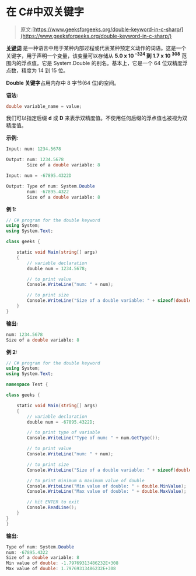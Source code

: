 # 在 C#中双关键字

> 原文:[https://www.geeksforgeeks.org/double-keyword-in-c-sharp/](https://www.geeksforgeeks.org/double-keyword-in-c-sharp/)

**[关键词](https://www.geeksforgeeks.org/c-sharp-keywords/)** 是一种语言中用于某种内部过程或代表某种预定义动作的词语。这是一个关键字，用于声明一个变量，该变量可以存储从 **5.0 x 10 <sup>-324</sup> 到 1.7 x 10 <sup>308</sup>** 范围内的浮点值。它是 System.Double 的别名。基本上，它是一个 64 位双精度浮点数，精度为 14 到 15 位。

**Double 关键字**占用内存中 8 字节(64 位)的空间。

**语法:**

```cs
double variable_name = value;
```

我们可以指定后缀 **d** 或 **D** 来表示双精度值。不使用任何后缀的浮点值也被视为双精度值。

**示例:**

```cs
Input: num: 1234.5678

Output: num: 1234.5678
        Size of a double variable: 8

Input: num = -67895.4322D

Output: Type of num: System.Double
        num: -67895.4322
        Size of a double variable: 8

```

**例 1:**

```cs
// C# program for the double keyword
using System;
using System.Text;

class geeks {

    static void Main(string[] args)
    {
        // variable declaration
        double num = 1234.5678;

        // to print value
        Console.WriteLine("num: " + num);

        // to print size
        Console.WriteLine("Size of a double variable: " + sizeof(double));
    }
}
```

**输出:**

```cs
num: 1234.5678
Size of a double variable: 8

```

**例 2:**

```cs
// C# program for the double keyword
using System;
using System.Text;

namespace Test {

class geeks {

    static void Main(string[] args)
    {
        // variable declaration
        double num = -67895.4322D;

        // to print type of variable
        Console.WriteLine("Type of num: " + num.GetType());

        // to print value
        Console.WriteLine("num: " + num);

        // to print size
        Console.WriteLine("Size of a double variable: " + sizeof(double));

        // to print minimum & maximum value of double
        Console.WriteLine("Min value of double: " + double.MinValue);
        Console.WriteLine("Max value of double: " + double.MaxValue);

        // hit ENTER to exit
        Console.ReadLine();
    }
}
}
```

**输出:**

```cs
Type of num: System.Double
num: -67895.4322
Size of a double variable: 8
Min value of double: -1.79769313486232E+308
Max value of double: 1.79769313486232E+308

```